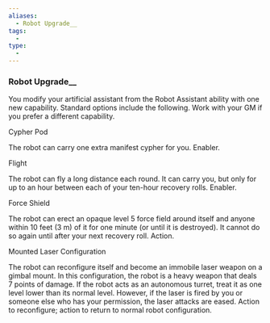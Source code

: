 ```yaml
---
aliases:
  - Robot Upgrade__
tags:
  - 
type:
  - 
---
```

### Robot Upgrade__

You modify your artificial assistant from the Robot Assistant ability with one new capability. Standard options include the following. Work with your GM if you prefer a different capability.

Cypher Pod

The robot can carry one extra manifest cypher for you. Enabler.

Flight

The robot can fly a long distance each round. It can carry you, but only for up to an hour between each of your ten-hour recovery rolls. Enabler.

Force Shield

The robot can erect an opaque level 5 force field around itself and anyone within 10 feet (3 m) of it for one minute (or until it is destroyed). It cannot do so again until after your next recovery roll. Action.

Mounted Laser Configuration

The robot can reconfigure itself and become an immobile laser weapon on a gimbal mount. In this configuration, the robot is a heavy weapon that deals 7 points of damage. If the robot acts as an autonomous turret, treat it as one level lower than its normal level. However, if the laser is fired by you or someone else who has your permission, the laser attacks are eased. Action to reconfigure; action to return to normal robot configuration.